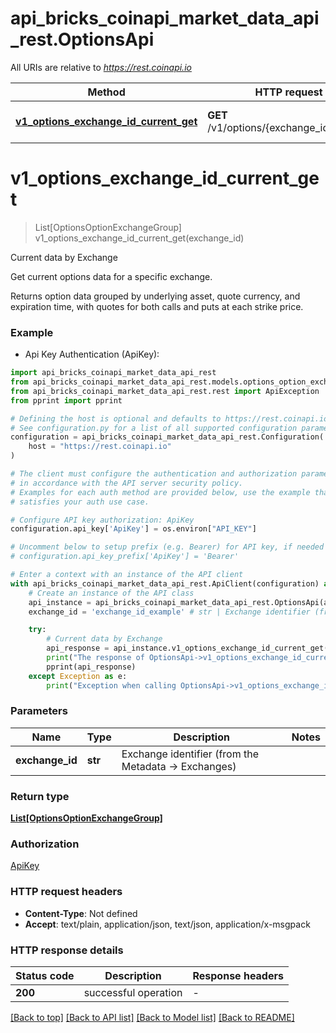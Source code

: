 # api_bricks_coinapi_market_data_api_rest.OptionsApi

All URIs are relative to *https://rest.coinapi.io*

Method | HTTP request | Description
------------- | ------------- | -------------
[**v1_options_exchange_id_current_get**](OptionsApi.md#v1_options_exchange_id_current_get) | **GET** /v1/options/{exchange_id}/current | Current data by Exchange


# **v1_options_exchange_id_current_get**
> List[OptionsOptionExchangeGroup] v1_options_exchange_id_current_get(exchange_id)

Current data by Exchange

Get current options data for a specific exchange.

Returns option data grouped by underlying asset, quote currency, and expiration time,
with quotes for both calls and puts at each strike price.

### Example

* Api Key Authentication (ApiKey):

```python
import api_bricks_coinapi_market_data_api_rest
from api_bricks_coinapi_market_data_api_rest.models.options_option_exchange_group import OptionsOptionExchangeGroup
from api_bricks_coinapi_market_data_api_rest.rest import ApiException
from pprint import pprint

# Defining the host is optional and defaults to https://rest.coinapi.io
# See configuration.py for a list of all supported configuration parameters.
configuration = api_bricks_coinapi_market_data_api_rest.Configuration(
    host = "https://rest.coinapi.io"
)

# The client must configure the authentication and authorization parameters
# in accordance with the API server security policy.
# Examples for each auth method are provided below, use the example that
# satisfies your auth use case.

# Configure API key authorization: ApiKey
configuration.api_key['ApiKey'] = os.environ["API_KEY"]

# Uncomment below to setup prefix (e.g. Bearer) for API key, if needed
# configuration.api_key_prefix['ApiKey'] = 'Bearer'

# Enter a context with an instance of the API client
with api_bricks_coinapi_market_data_api_rest.ApiClient(configuration) as api_client:
    # Create an instance of the API class
    api_instance = api_bricks_coinapi_market_data_api_rest.OptionsApi(api_client)
    exchange_id = 'exchange_id_example' # str | Exchange identifier (from the Metadata -> Exchanges)

    try:
        # Current data by Exchange
        api_response = api_instance.v1_options_exchange_id_current_get(exchange_id)
        print("The response of OptionsApi->v1_options_exchange_id_current_get:\n")
        pprint(api_response)
    except Exception as e:
        print("Exception when calling OptionsApi->v1_options_exchange_id_current_get: %s\n" % e)
```



### Parameters


Name | Type | Description  | Notes
------------- | ------------- | ------------- | -------------
 **exchange_id** | **str**| Exchange identifier (from the Metadata -&gt; Exchanges) | 

### Return type

[**List[OptionsOptionExchangeGroup]**](OptionsOptionExchangeGroup.md)

### Authorization

[ApiKey](../README.md#ApiKey)

### HTTP request headers

 - **Content-Type**: Not defined
 - **Accept**: text/plain, application/json, text/json, application/x-msgpack

### HTTP response details

| Status code | Description | Response headers |
|-------------|-------------|------------------|
**200** | successful operation |  -  |

[[Back to top]](#) [[Back to API list]](../README.md#documentation-for-api-endpoints) [[Back to Model list]](../README.md#documentation-for-models) [[Back to README]](../README.md)

